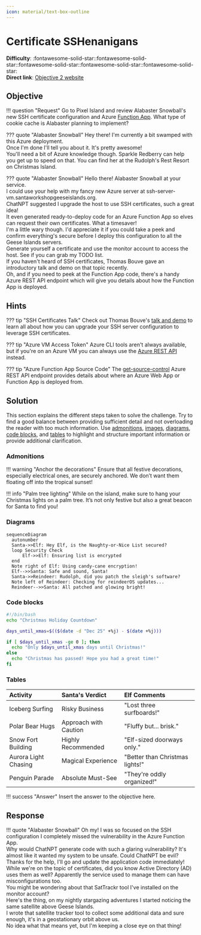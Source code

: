 ```yaml
---
icon: material/text-box-outline
---
```


# Certificate SSHenanigans

**Difficulty**: :fontawesome-solid-star::fontawesome-solid-star::fontawesome-solid-star::fontawesome-solid-star::fontawesome-solid-star:<br/>
**Direct link**: [Objective 2 website](https://.../)

## Objective

!!! question "Request"
    Go to Pixel Island and review Alabaster Snowball's new SSH certificate configuration and Azure [Function App](https://northpole-ssh-certs-fa.azurewebsites.net/api/create-cert?code=candy-cane-twirl). What type of cookie cache is Alabaster planning to implement?

??? quote "Alabaster Snowball"
    Hey there! I'm currently a bit swamped with this Azure deployment.<br>
    Once I'm done I'll tell you about it. It's pretty awesome!<br>
    You'll need a bit of Azure knowledge though. Sparkle Redberry can help you get up to speed on that. You can find her at the Rudolph's Rest Resort on Christmas Island.

??? quote "Alabaster Snowball"
    Hello there! Alabaster Snowball at your service.<br>
    I could use your help with my fancy new Azure server at ssh-server-vm.santaworkshopgeeseislands.org.<br>
    ChatNPT suggested I upgrade the host to use SSH certificates, such a great idea!<br>
    It even generated ready-to-deploy code for an Azure Function App so elves can request their own certificates. What a timesaver!<br>
    I'm a little wary though. I'd appreciate it if you could take a peek and confirm everything's secure before I deploy this configuration to all the Geese Islands servers.<br>
    Generate yourself a certificate and use the monitor account to access the host. See if you can grab my TODO list.<br>
    If you haven't heard of SSH certificates, Thomas Bouve gave an introductory talk and demo on that topic recently.<br>
    Oh, and if you need to peek at the Function App code, there's a handy Azure REST API endpoint which will give you details about how the Function App is deployed.

## Hints

??? tip "SSH Certificates Talk"
    Check out Thomas Bouve's [talk and demo](https://youtu.be/4S0Rniyidt4) to learn all about how you can upgrade your SSH server configuration to leverage SSH certificates.

??? tip "Azure VM Access Token"
    Azure CLI tools aren't always available, but if you're on an Azure VM you can always use the [Azure REST API](https://learn.microsoft.com/en-us/entra/identity/managed-identities-azure-resources/how-to-use-vm-token) instead.

??? tip "Azure Function App Source Code"
    The [get-source-control](https://learn.microsoft.com/en-us/rest/api/appservice/web-apps/get-source-control) Azure REST API endpoint provides details about where an Azure Web App or Function App is deployed from.

## Solution

This section explains the different steps taken to solve the challenge. Try to find a good balance between providing sufficient detail and not overloading the reader with too much information. Use [admonitions](https://squidfunk.github.io/mkdocs-material/reference/admonitions/), [images](https://squidfunk.github.io/mkdocs-material/reference/images/), [diagrams](https://squidfunk.github.io/mkdocs-material/reference/diagrams/), [code blocks](https://squidfunk.github.io/mkdocs-material/reference/code-blocks/), and [tables](https://squidfunk.github.io/mkdocs-material/reference/data-tables/) to highlight and structure important information or provide additional clarification.

### Admonitions

!!! warning "Anchor the decorations"
    Ensure that all festive decorations, especially electrical ones, are securely anchored. We don’t want them floating off into the tropical sunset!

!!! info "Palm tree lighting"
    While on the island, make sure to hang your Christmas lights on a palm tree. It’s not only festive but also a great beacon for Santa to find you!



### Diagrams

```mermaid
sequenceDiagram
  autonumber
  Santa->>Elf: Hey Elf, is the Naughty-or-Nice List secured?
  loop Security Check
      Elf->>Elf: Ensuring list is encrypted
  end
  Note right of Elf: Using candy-cane encryption!
  Elf-->>Santa: Safe and sound, Santa!
  Santa->>Reindeer: Rudolph, did you patch the sleigh's software?
  Note left of Reindeer: Checking for reindeerOS updates...
  Reindeer-->>Santa: All patched and glowing bright!
```

### Code blocks

```bash linenums="1" hl_lines="7" title="Countdown script (with line 7 highlighted)"
#!/bin/bash
echo "Christmas Holiday Countdown"

days_until_xmas=$(($(date -d "Dec 25" +%j) - $(date +%j)))

if [ $days_until_xmas -ge 0 ]; then
  echo "Only $days_until_xmas days until Christmas!"
else
  echo "Christmas has passed! Hope you had a great time!"
fi
```

### Tables

| Activity             | Santa's Verdict       | Elf Comments                    |
| :------------------- | :-------------------- | :------------------------------ |
| Iceberg Surfing      | Risky Business        | "Lost three surfboards!"        |
| Polar Bear Hugs      | Approach with Caution | "Fluffy but... brisk."          |
| Snow Fort Building   | Highly Recommended    | "Elf-sized doorways only."      |
| Aurora Light Chasing | Magical Experience    | "Better than Christmas lights!" |
| Penguin Parade       | Absolute Must-See     | "They're oddly organized!"      |

!!! success "Answer"
    Insert the answer to the objective here.

## Response

!!! quote "Alabaster Snowball"
    Oh my! I was so focused on the SSH configuration I completely missed the vulnerability in the Azure Function App.<br>
    Why would ChatNPT generate code with such a glaring vulnerability? It's almost like it wanted my system to be unsafe. Could ChatNPT be evil?<br>
    Thanks for the help, I'll go and update the application code immediately!<br>
    While we're on the topic of certificates, did you know Active Directory (AD) uses them as well? Apparently the service used to manage them can have misconfigurations too.<br>
    You might be wondering about that SatTrackr tool I've installed on the monitor account?<br>
    Here's the thing, on my nightly stargazing adventures I started noticing the same satellite above Geese Islands.<br>
    I wrote that satellite tracker tool to collect some additional data and sure enough, it's in a geostationary orbit above us.<br>
    No idea what that means yet, but I'm keeping a close eye on that thing!
